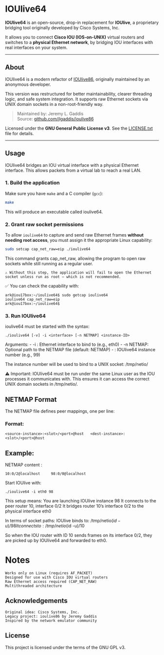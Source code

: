 # IOUlive64

**IOUlive64** is an open-source, drop-in replacement for **IOUlive**, a proprietary bridging tool originally developed by Cisco Systems, Inc.

It allows you to connect **Cisco IOU (IOS-on-UNIX)** virtual routers and switches to a **physical Ethernet network**, by bridging IOU interfaces with real interfaces on your system.

---

## About

IOUlive64 is a modern refactor of [IOUlive86](https://github.com/jlgaddis/ioulive86), originally maintained by an anonymous developer.

This version was restructured for better maintainability, clearer threading logic, and safe system integration. It supports raw Ethernet sockets via UNIX domain sockets in a non-root-friendly way.

> Maintained by: Jeremy L. Gaddis  
> Source: [github.com/jlgaddis/ioulive86](https://github.com/jlgaddis/ioulive86)

Licensed under the **GNU General Public License v3**. See the [LICENSE.txt](./LICENSE.txt) file for details.

---

## Usage

IOUlive64 bridges an IOU virtual interface with a physical Ethernet interface. This allows packets from a virtual lab to reach a real LAN.

### 1. Build the application

Make sure you have `make` and a C compiler (`gcc`):

```bash
make
```

This will produce an executable called ioulive64.

### 2. Grant raw socket permissions

To allow `ioulive64` to capture and send raw Ethernet frames **without needing root access**, you must assign it the appropriate Linux capability:

```bash
sudo setcap cap_net_raw=eip ./ioulive64
```
 This command grants cap_net_raw, allowing the program to open raw sockets while still running as a regular user.

    ⚠️ Without this step, the application will fail to open the Ethernet socket unless run as root — which is not recommended.

✅ You can check the capability with:
```
ark@iou17box:~/ioulive64$ sudo getcap ioulive64
ioulive64 cap_net_raw=eip
ark@iou17box:~/ioulive64$ 
```

### 3. Run IOUlive64

ioulive64 must be started with the syntax:
```
./ioulive64 [-v] -i <interface> [-n NETMAP] <instance-ID>
```
Arguments:
    - -i <interface>: Ethernet interface to bind to (e.g., eth0)
    - -n NETMAP: Optional path to the NETMAP file (default: NETMAP)
    - <instance-ID>: IOUlive64 instance number (e.g., 99)

The instance number will be used to bind to a UNIX socket: /tmp/netio<UID>/<instance-ID>

⚠️ Important: IOUlive64 must be run under the same Linux user as the IOU processes it communicates with.
This ensures it can access the correct UNIX domain sockets in /tmp/netio<UID>/.

## NETMAP Format

The NETMAP file defines peer mappings, one per line:

### Format:
```
<source-instance>:<slot>/<port>@host   <dest-instance>:<slot>/<port>@host
```

## Example:

NETMAP content :
```
10:0/2@localhost     98:0/0@localhost
```

Start IOUlive with: 
```
./ioulive64 -i eth0 98
```

This setup means:
    You are launching IOUlive instance 98
    It connects to the peer router 10, interface 0/2
    It bridges router 10’s interface 0/2 to the physical interface eth0

In terms of socket paths:
    IOUlive binds to: /tmp/netio$(id -u)/98
    It connects to: /tmp/netio$(id -u)/10

So when the IOU router with ID 10 sends frames on its interface 0/2, they are picked up by IOUlive64 and forwarded to eth0.

# Notes

    Works only on Linux (requires AF_PACKET)
    Designed for use with Cisco IOU virtual routers
    Raw Ethernet access required (CAP_NET_RAW)
    Multithreaded architecture

## Acknowledgements

    Original idea: Cisco Systems, Inc.
    Legacy project: ioulive86 by Jeremy Gaddis
    Inspired by the network emulator community

## License

This project is licensed under the terms of the GNU GPL v3.
